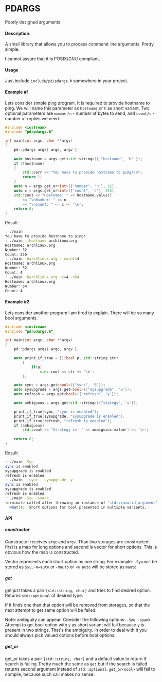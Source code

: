 # PDARGS
Poorly designed arguments
#### Description:
A small library that allows you to process command line arguments. Pretty simple.

I cannot assure that it is POSIX/GNU compliant.
#### Usage
Just include `include/pd/pdargs.h` somewhere in your project.
#### Example #1
Lets consider simple ping program. It is required to provide hostname to ping. We will name this parameter as `hostname` or `h` as short variant. Two optional parameters are `number/n` - number of bytes to send, and `count/c` - number of replies we need.
```c++
#include <iostream>
#include "pd/pdargs.h"

int main(int argc, char **argv)
{
    pd::pdargs args{ argc, argv };
    
    auto hostname = args.get<std::string>({ "hostname", 'h' });
    if (!hostname)
    {
        std::cerr << "You have to provide hostname to ping!\n";
        return 1;
    }
    auto n = args.get_or<int>({"number", 'n'}, 32);
    auto c = args.get_or<int>({"count", 'c'}, 256);
    std::cout << "Hostname: " << hostname.value()
        << "\nNumber: " << n
        << "\nCount: " << c << '\n';
    return 0;
}

```
Result:
```bash
: ./main
You have to provide hostname to ping!
: ./main --hostname archlinux.org
Hostname: archlinux.org
Number: 32
Count: 256
: ./main -harchlinux.org --count=4
Hostname: archlinux.org
Number: 32
Count: 4
: ./main -harchlinux.org -c=4 -n64
Hostname: archlinux.org
Number: 64
Count: 4
```
#### Example #2
Lets consider another program I am tired to explain. There will be so many bool arguments.
```c++
#include <iostream>
#include "pd/pdargs.h"

int main(int argc, char **argv)
{
    pd::pdargs args{ argc, argv };

    auto print_if_true = [](bool p, std::string str)
        {
            if(p)
                std::cout << str << '\n';
        };

    auto sync = args.get<bool>({"sync", 'S'});
    auto sysupgrade = args.get<bool>({"sysupgrade", 'u'});
    auto refresh = args.get<bool>({"refresh", 'y'});

    auto ambiguous = args.get<std::string>({"stategy", 's'});

    print_if_true(sync, "sync is enabled");
    print_if_true(sysupgrade, "sysupgrade is enabled");
    print_if_true(refresh, "refresh is enabled");
    if (ambiguous)
        std::cout << "Strategy is: " << ambiguous.value() << '\n';
    
    return 0;
}
```
Result:
```bash
: ./main -Syu
sync is enabled
sysupgrade is enabled
refresh is enabled
: ./main --sync --sysupgrade -y
sync is enabled
sysupgrade is enabled
refresh is enabled
: ./main -Syu -syank
terminate called after throwing an instance of 'std::invalid_argument'
  what():  Short options for bool presented in multiple variants.
```
#### API
##### constructor
Constructor receives `argc` and `argv`. Than two storages are constructed: first is a map for long options and second is vector for short options. This is obvious how the map is constructed.

Vector represents each short option as one string. For example: `-Syu` will be stored as `Syu`, `-m=auto` or `-mauto` or `-m auto` will be stored as `mauto`.

##### get
get just takes a pair `{std::string, char}` and tries to find desired option. Returns `std::optional` of desired type.

If it finds one than that option will be removed from storages, so that the next attempt to get same option will be failed.

Note: ambiguity can appear. Consider the following options: `-Syu -syank`. Attempt to get bool option with `y` as short variant will fail because `y` is present in two strings. That's the ambiguity. In order to deal with it you should always pick valued options before bool options.

##### get_or
get_or takes a pair `{std::string, char}` and a default value to return if search is failing. Pretty much the same as `get` but if the search is failed returns second argument instead of `std::optional`. `get_or<bool>` will fail to compile, because such call makes no sense. 
